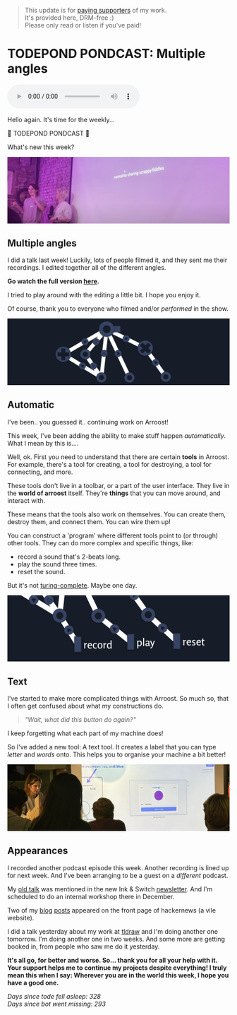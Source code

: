 > This update is for [paying supporters](https://patreon.com/TodePond) of my work.<br>
> It's provided here, DRM-free :)<br>
> Please only read or listen if you've paid!

# TODEPOND PONDCAST: Multiple angles

<audio controls>
  <source src="1.m4a" type="audio/x-m4a">
</audio>

Hello again. It's time for the weekly...

🐸 TODEPOND PONDCAST 🐸

What's new this week?

![Me doing a talk](1.png)

## Multiple angles

I did a talk last week! Luckily, lots of people filmed it, and they sent me their recordings. I edited together all of the different angles.

**Go watch the full version [here](https://www.youtube.com/watch?v=cF2OF75ivZM&list=PL9uRa69RF-7wtC26i-yAJ-OiXzSwnFmUt&index=1).**

I tried to play around with the editing a little bit. I hope you enjoy it.

Of course, thank you to everyone who filmed and/or *performed* in the show.

![Arroost](2.png)

## Automatic

I've been.. you guessed it.. continuing work on Arroost!

This week, I've been adding the ability to make stuff happen *automatically*. What I mean by this is....

Well, ok. First you need to understand that there are certain **tools** in Arroost. For example, there's a tool for creating, a tool for destroying, a tool for connecting, and more.

These tools don't live in a toolbar, or a part of the user interface. They live in the **world of arroost** itself. They're **things** that you can move around, and interact with.

These means that the tools also work on themselves. You can create them, destroy them, and connect them. You can wire them up!

You can construct a 'program' where different tools point to (or through) other tools. They can do more complex and specific things, like:

- record a sound that's 2-beats long.
- play the sound three times.
- reset the sound.

But it's not [turing-complete](https://www.youtube.com/watch?v=cBYudbaqHAk&t=6704s). Maybe one day.

![Arroost](3.png)

## Text

I've started to make more complicated things with Arroost. So much so, that I often get confused about what my constructions do.

> *"Wait, what did this button do again?"*

I keep forgetting what each part of my machine does!

So I've added a new tool: A text tool. It creates a label that you can type *letter* and *words* onto. This helps you to organise your machine a bit better!

![Me](4.png)

## Appearances

I recorded another podcast episode this week. Another recording is lined up for next week. And I've been arranging to be a guest on a *different* podcast.

My [old talk](https://www.youtube.com/watch?v=cBYudbaqHAk&t=6704s) was mentioned in the new Ink & Switch [newsletter](https://www.inkandswitch.com/newsletter/dispatch-001/). And I'm scheduled to do an internal workshop there in December.

Two of my [blog](https://www.todepond.com/wikiblogarden/better-computing/worse-computing/minification/) [posts](https://www.todepond.com/wikiblogarden/social-media/analytics/) appeared on the front page of hackernews (a vile website).

I did a talk yesterday about my work at [tldraw](https://tldraw.com) and I'm doing another one tomorrow. I'm doing another one in two weeks. And some more are getting booked in, from people who saw me do it yesterday.

**It's all go, for better and worse. So... thank you for all your help with it. Your support helps me to continue my projects despite everything! I truly mean this when I say: Wherever you are in the world this week, I hope you have a good one.**

*Days since tode fell asleep: 328*<br>
*Days since bot went missing: 293*

